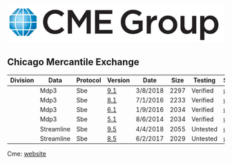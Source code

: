 ![Cme](https://github.com/Open-Markets-Initiative/Directory/blob/master/Logos/Cme.png)


## Chicago Mercantile Exchange

|Division | Data | Protocol | Version | Date | Size | Testing | Specification|
|--- | --- | --- | --- | --- | --- | --- | ---|
| | Mdp3 | Sbe | [9.1](https://github.com/Open-Markets-Initiative/CSharp.Packed.Structs/blob/master/Cme/Cme.Mdp3.Sbe.v9.1.cs "Chicago Mercantile Exchange 9.1 C# Structs") | 3/8/2018 | 2297 | Verified | [url](https://www.cmegroup.com/confluence/display/EPICSANDBOX/CME+MDP+3.0+Market+Data "Protocol specification") - [xml](https://github.com/Open-Markets-Initiative/Directory/blob/master/Specifications/Cme/Cme.Mdp3.Sbe.v9.1.xml "Specification xml")|
| | Mdp3 | Sbe | [8.1](https://github.com/Open-Markets-Initiative/CSharp.Packed.Structs/blob/master/Cme/Cme.Mdp3.Sbe.v8.1.cs "Chicago Mercantile Exchange 8.1 C# Structs") | 7/1/2016 | 2233 | Verified | [url](https://www.cmegroup.com/confluence/display/EPICSANDBOX/CME+MDP+3.0+Market+Data "Protocol specification") - [xml](https://github.com/Open-Markets-Initiative/Directory/blob/master/Specifications/Cme/Cme.Mdp3.Sbe.v8.1.xml "Specification xml")|
| | Mdp3 | Sbe | [6.1](https://github.com/Open-Markets-Initiative/CSharp.Packed.Structs/blob/master/Cme/Cme.Mdp3.Sbe.v6.1.cs "Chicago Mercantile Exchange 6.1 C# Structs") | 1/9/2016 | 2034 | Verified | [url](https://www.cmegroup.com/confluence/display/EPICSANDBOX/CME+MDP+3.0+Market+Data "Protocol specification") - [xml](https://github.com/Open-Markets-Initiative/Directory/blob/master/Specifications/Cme/Cme.Mdp3.Sbe.v6.1.xml "Specification xml")|
| | Mdp3 | Sbe | [5.1](https://github.com/Open-Markets-Initiative/CSharp.Packed.Structs/blob/master/Cme/Cme.Mdp3.Sbe.v5.1.cs "Chicago Mercantile Exchange 5.1 C# Structs") | 8/6/2014 | 2034 | Verified | [url](https://www.cmegroup.com/confluence/display/EPICSANDBOX/CME+MDP+3.0+Market+Data "Protocol specification") - [xml](https://github.com/Open-Markets-Initiative/Directory/blob/master/Specifications/Cme/Cme.Mdp3.Sbe.v5.1.xml "Specification xml")|
| | Streamline | Sbe | [9.5](https://github.com/Open-Markets-Initiative/CSharp.Packed.Structs/blob/master/Cme/Cme.Streamline.Sbe.v9.5.cs "Chicago Mercantile Exchange 9.5 C# Structs") | 4/4/2018 | 2055 | Untested | [url](https://www.cmegroup.com/confluence/display/EPICSANDBOX/SBE+-+Streamlined+Market+Data "Protocol specification") - [xml](https://github.com/Open-Markets-Initiative/Directory/blob/master/Specifications/Cme/Cme.Streamline.Sbe.v9.5.xml "Specification xml")|
| | Streamline | Sbe | [8.5](https://github.com/Open-Markets-Initiative/CSharp.Packed.Structs/blob/master/Cme/Cme.Streamline.Sbe.v8.5.cs "Chicago Mercantile Exchange 8.5 C# Structs") | 6/2/2017 | 2029 | Untested | [url](https://www.cmegroup.com/confluence/display/EPICSANDBOX/SBE+-+Streamlined+Market+Data "Protocol specification") - [xml](https://github.com/Open-Markets-Initiative/Directory/blob/master/Specifications/Cme/Cme.Streamline.Sbe.v8.5.xml "Specification xml")|


Cme: [website](http://www.cmegroup.com/ "Go to Chicago Mercantile Exchange")

